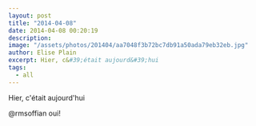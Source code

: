 ```yaml
---
layout: post
title: "2014-04-08"
date: 2014-04-08 00:20:19
description: 
image: "/assets/photos/201404/aa7048f3b72bc7db91a50ada79eb32eb.jpg"
author: Elise Plain
excerpt: Hier, c&#39;était aujourd&#39;hui
tags: 
  - all
---
```


Hier, c&#39;était aujourd&#39;hui
<p></p>
<p>@rmsoffian oui!</p>